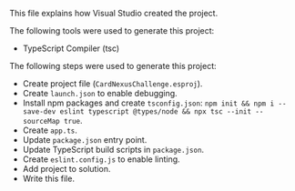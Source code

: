 This file explains how Visual Studio created the project.

The following tools were used to generate this project:
- TypeScript Compiler (tsc)

The following steps were used to generate this project:
- Create project file (`CardNexusChallenge.esproj`).
- Create `launch.json` to enable debugging.
- Install npm packages and create `tsconfig.json`: `npm init && npm i --save-dev eslint typescript @types/node && npx tsc --init --sourceMap true`.
- Create `app.ts`.
- Update `package.json` entry point.
- Update TypeScript build scripts in `package.json`.
- Create `eslint.config.js` to enable linting.
- Add project to solution.
- Write this file.
